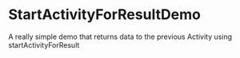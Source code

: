 # StartActivityForResultDemo
A really simple demo that returns data to the previous Activity using startActivityForResult

